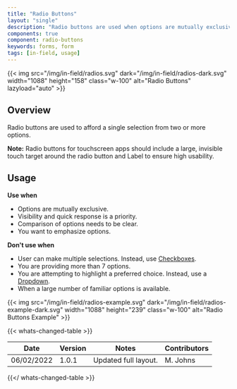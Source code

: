 ```yaml
---
title: "Radio Buttons"
layout: "single"
description: "Radio buttons are used when options are mutually exclusive."
components: true
component: radio-buttons
keywords: forms, form
tags: [in-field, usage]
---
```


{{< img src="/img/in-field/radios.svg" dark="/img/in-field/radios-dark.svg" width="1088" height="158" class="w-100" alt="Radio Buttons" lazyload="auto" >}}

## Overview

Radio buttons are used to afford a single selection from two or more options.

**Note:** Radio buttons for touchscreen apps should include a large, invisible touch target around the radio button and Label to ensure high usability.

## Usage

**Use when**

- Options are mutually exclusive.
- Visibility and quick response is a priority.
- Comparison of options needs to be clear.
- You want to emphasize options.

**Don't use when**

- User can make multiple selections. Instead, use [Checkboxes](/components/in-field/checkboxes/).
- You are providing more than 7 options.
- You are attempting to highlight a preferred choice. Instead, use a [Dropdown](/components/in-field/dropdowns/).
- When a large number of familiar options is available.

{{< img src="/img/in-field/radios-example.svg" dark="/img/in-field/radios-example-dark.svg" width="1088" height="239" class="w-100" alt="Radio Buttons Example" >}}

{{< whats-changed-table >}}

| Date       | Version | Notes                | Contributors |
| ---------- | ------- | -------------------- | ------------ |
| 06/02/2022 | 1.0.1   | Updated full layout. | M. Johns     |

{{</ whats-changed-table >}}

